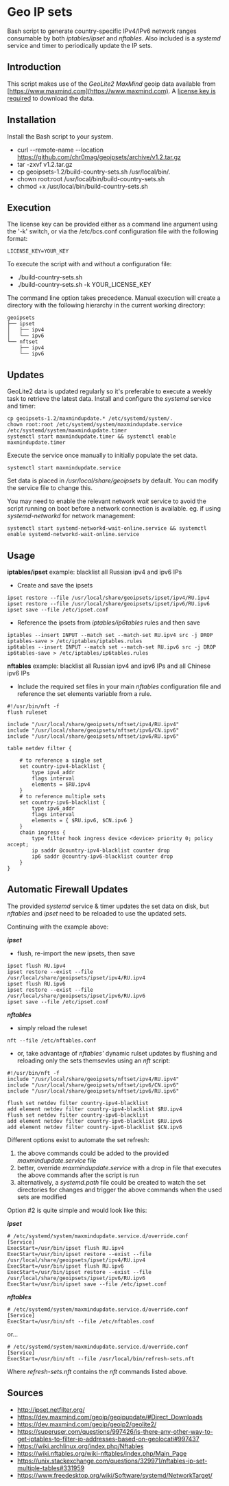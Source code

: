 Geo IP sets
============
Bash script to generate country-specific IPv4/IPv6 network ranges consumable by both *iptables/ipset* and *nftables*. Also included is a *systemd* service and timer to periodically update the IP sets.

Introduction
------------
This script makes use of the *GeoLite2 MaxMind* geoip data available from [https://www.maxmind.com](https://www.maxmind.com). A [license key is required](https://blog.maxmind.com/2019/12/18/significant-changes-to-accessing-and-using-geolite2-databases/) to download the data.

Installation
------------
Install the Bash script to your system.
* curl --remote-name --location https://github.com/chr0mag/geoipsets/archive/v1.2.tar.gz
* tar -zxvf v1.2.tar.gz
* cp geoipsets-1.2/build-country-sets.sh /usr/local/bin/.
* chown root:root /usr/local/bin/build-country-sets.sh
* chmod +x /usr/local/bin/build-country-sets.sh

Execution
------------
The license key can be provided either as a command line argument using the '-k' switch, or via the /etc/bcs.conf configuration file with the following format:
```
LICENSE_KEY=YOUR_KEY
```
To execute the script with and without a configuration file:
* ./build-country-sets.sh
* ./build-country-sets.sh -k YOUR_LICENSE_KEY

The command line option takes precedence.
Manual execution will create a directory with the following hierarchy in the current working directory:
```
geoipsets
├── ipset
│   ├── ipv4
│   └── ipv6
└── nftset
    ├── ipv4
    └── ipv6
```
Updates
-----------
GeoLite2 data is updated regularly so it's preferable to execute a weekly task to retrieve the latest data. Install and configure the *systemd* service and timer:
```
cp geoipsets-1.2/maxmindupdate.* /etc/systemd/system/.
chown root:root /etc/systemd/system/maxmindupdate.service /etc/systemd/system/maxmindupdate.timer
systemctl start maxmindupdate.timer && systemctl enable maxmindupdate.timer
```
Execute the service once manually to initially populate the set data.
```
systemctl start maxmindupdate.service
```
Set data is placed in */usr/local/share/geoipsets* by default. You can modify the service file to change this.

You may need to enable the relevant network *wait* service to avoid the script running on boot before a network connection is available. eg. if using *systemd-networkd* for network management:
```
systemctl start systemd-networkd-wait-online.service && systemctl enable systemd-networkd-wait-online.service
```

Usage
------
**iptables/ipset** example: blacklist all Russian ipv4 and ipv6 IPs

* Create and save the ipsets
```
ipset restore --file /usr/local/share/geoipsets/ipset/ipv4/RU.ipv4
ipset restore --file /usr/local/share/geoipsets/ipset/ipv6/RU.ipv6
ipset save --file /etc/ipset.conf
```
* Reference the ipsets from *iptables/ip6tables* rules and then save
```
iptables --insert INPUT --match set --match-set RU.ipv4 src -j DROP
iptables-save > /etc/iptables/iptables.rules
ip6tables --insert INPUT --match set --match-set RU.ipv6 src -j DROP
ip6tables-save > /etc/iptables/ip6tables.rules
```
**nftables** example: blacklist all Russian ipv4 and ipv6 IPs and all Chinese ipv6 IPs

* Include the required set files in your main *nftables* configuration file and reference the set elements variable from a rule.
```
#!/usr/bin/nft -f
flush ruleset

include "/usr/local/share/geoipsets/nftset/ipv4/RU.ipv4"
include "/usr/local/share/geoipsets/nftset/ipv6/CN.ipv6"
include "/usr/local/share/geoipsets/nftset/ipv6/RU.ipv6"

table netdev filter {

	# to reference a single set
	set country-ipv4-blacklist {
		type ipv4_addr
		flags interval
		elements = $RU.ipv4
	}
	# to reference multiple sets
	set country-ipv6-blacklist {
		type ipv6_addr
		flags interval
		elements = { $RU.ipv6, $CN.ipv6 }
	}
	chain ingress {
		type filter hook ingress device <device> priority 0; policy accept;
		ip saddr @country-ipv4-blacklist counter drop
		ip6 saddr @country-ipv6-blacklist counter drop
	}
}
```

Automatic Firewall Updates
-----------------
The provided *systemd* service & timer updates the set data on disk, but *nftables* and *ipset* need to be reloaded to use the updated sets.

Continuing with the example above:

***ipset***
* flush, re-import the new ipsets, then save
```
ipset flush RU.ipv4
ipset restore --exist --file /usr/local/share/geoipsets/ipset/ipv4/RU.ipv4
ipset flush RU.ipv6
ipset restore --exist --file /usr/local/share/geoipsets/ipset/ipv6/RU.ipv6
ipset save --file /etc/ipset.conf
```
***nftables***
* simply reload the ruleset
```
nft --file /etc/nftables.conf
```
* or, take advantage of *nftables'* dynamic rulset updates by flushing and reloading only the sets themsevles using an *nft* script:
```
#!/usr/bin/nft -f
include "/usr/local/share/geoipsets/nftset/ipv4/RU.ipv4"
include "/usr/local/share/geoipsets/nftset/ipv6/CN.ipv6"
include "/usr/local/share/geoipsets/nftset/ipv6/RU.ipv6"

flush set netdev filter country-ipv4-blacklist
add element netdev filter country-ipv4-blacklist $RU.ipv4
flush set netdev filter country-ipv6-blacklist
add element netdev filter country-ipv6-blacklist $RU.ipv6
add element netdev filter country-ipv6-blacklist $CN.ipv6
```

Different options exist to automate the set refresh:
1. the above commands could be added to the provided *maxmindupdate.service* file
2. better, override *maxmindupdate.service* with a drop in file that executes the above commands after the script is run
3. alternatively, a *systemd.path* file could be created to watch the set directories for changes and trigger the above commands when the used sets are modified

Option #2 is quite simple and would look like this:

***ipset***
```
# /etc/systemd/system/maxmindupdate.service.d/override.conf
[Service]
ExecStart=/usr/bin/ipset flush RU.ipv4
ExecStart=/usr/bin/ipset restore --exist --file /usr/local/share/geoipsets/ipset/ipv4/RU.ipv4
ExecStart=/usr/bin/ipset flush RU.ipv6
ExecStart=/usr/bin/ipset restore --exist --file /usr/local/share/geoipsets/ipset/ipv6/RU.ipv6
ExecStart=/usr/bin/ipset save --file /etc/ipset.conf
```
***nftables***
```
# /etc/systemd/system/maxmindupdate.service.d/override.conf
[Service]
ExecStart=/usr/bin/nft --file /etc/nftables.conf
```
or...
```
# /etc/systemd/system/maxmindupdate.service.d/override.conf
[Service]
ExecStart=/usr/bin/nft --file /usr/local/bin/refresh-sets.nft
```
Where *refresh-sets.nft* contains the *nft* commands listed above.

Sources
------------
* http://ipset.netfilter.org/
* https://dev.maxmind.com/geoip/geoipupdate/#Direct_Downloads
* https://dev.maxmind.com/geoip/geoip2/geolite2/
* https://superuser.com/questions/997426/is-there-any-other-way-to-get-iptables-to-filter-ip-addresses-based-on-geolocati#997437
* https://wiki.archlinux.org/index.php/Nftables
* https://wiki.nftables.org/wiki-nftables/index.php/Main_Page
* https://unix.stackexchange.com/questions/329971/nftables-ip-set-multiple-tables#331959
* https://www.freedesktop.org/wiki/Software/systemd/NetworkTarget/
